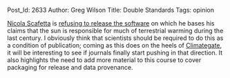 Post_Id: 2633
Author: Greg Wilson
Title: Double Standards
Tags: opinion

<p><a href="http://www.fel.duke.edu/~scafetta/">Nicola Scafetta</a> is <a href="http://www.newscientist.com/article/dn18307-sceptical-climate-researcher-wont-divulge-key-program.html">refusing to release the software</a> on which he bases his claims that the sun is responsible for much of terrestrial warming during the last century.  I obviously think that scientists should be required to do this as a condition of publication; coming as this does on the heels of <a href="|filename|2009-11-26-caesars-wife.md">Climategate</a>, it will be interesting to see if journals finally start pushing in that direction. It also highlights the need to add more material to this course to cover packaging for release and data provenance.</p>
